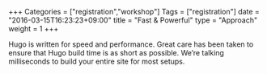 +++
Categories = ["registration","workshop"]
Tags = ["registration"]
date = "2016-03-15T16:23:23+09:00"
title = "Fast &amp; Powerful"
type = "Approach"
weight = 1
+++

Hugo is written for speed and performance. Great care has been
taken to ensure that Hugo build time is as short as possible.
We’re talking milliseconds to build your entire site for most setups.

